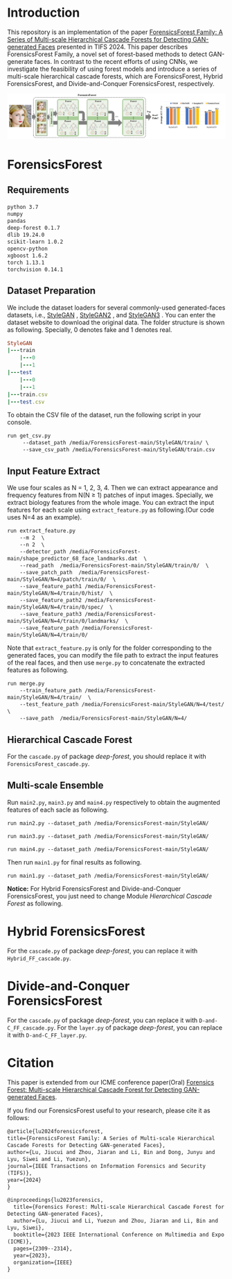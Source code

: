 # Introduction
This repository is an implementation of the paper [ForensicsForest Family: A Series of Multi-scale Hierarchical Cascade Forests for Detecting GAN-generated Faces](https://arxiv.longhoe.net/abs/2308.00964) presented in TIFS 2024. This paper describes ForensicsForest Family, a novel set of forest-based methods to detect GAN-generate faces. In contrast to the recent efforts of using CNNs, we investigate the feasibility of using forest models and introduce a series of multi-scale hierarchical cascade forests, which are ForensicsForest, Hybrid ForensicsForest, and Divide-and-Conquer ForensicsForest, respectively.

![image](/Overview.png)

# ForensicsForest

## **Requirements**
```
python 3.7
numpy
pandas
deep-forest 0.1.7
dlib 19.24.0
scikit-learn 1.0.2
opencv-python
xgboost 1.6.2
torch 1.13.1
torchvision 0.14.1
```
## Dataset Preparation

We include the dataset loaders for several commonly-used generated-faces datasets, i.e.,  [StyleGAN](https://github.com/NVlabs/stylegan) ,  [StyleGAN2](https://github.com/NVlabs/stylegan2) , and  [StyleGAN3](https://github.com/NVlabs/stylegan3) . You can enter the dataset website to download the original data. The folder structure is shown as following. Specially, 0 denotes fake and 1 denotes real.

```ruby
StyleGAN
|---train
    |---0
    |---1
|---test
    |---0
    |---1
|---train.csv
|---test.csv
```
To obtain the CSV file of the dataset, run the following script in your console.

```
run get_csv.py
     --dataset_path /media/ForensicsForest-main/StyleGAN/train/ \
     --save_csv_path /media/ForensicsForest-main/StyleGAN/train.csv
```

## Input Feature Extract
We use four scales as N = 1, 2, 3, 4. Then we can extract appearance and frequency features from N(N ≥ 1) patches of input images. Specially, we extract biology features from the whole
image. You can extract the input features for each scale using `extract_feature.py` as following.(Our code uses N=4 as an example).

```
run extract_feature.py
    --m 2  \
    --n 2  \
    --detector_path /media/ForensicsForest-main/shape_predictor_68_face_landmarks.dat  \
    --read_path  /media/ForensicsForest-main/StyleGAN/train/0/  \
    --save_patch_path  /media/ForensicsForest-main/StyleGAN/N=4/patch/train/0/  \
    --save_feature_path1 /media/ForensicsForest-main/StyleGAN/N=4/train/0/hist/  \
    --save_feature_path2 /media/ForensicsForest-main/StyleGAN/N=4/train/0/spec/  \
    --save_feature_path3 /media/ForensicsForest-main/StyleGAN/N=4/train/0/landmarks/  \
    --save_feature_path /media/ForensicsForest-main/StyleGAN/N=4/train/0/
```

Note that `extract_feature.py` is only for the folder corresponding to the generated faces, you can modify the file path to extract the input features of the real faces, and then use `merge.py` to concatenate the extracted features as following.

```
run merge.py
    --train_feature_path /media/ForensicsForest-main/StyleGAN/N=4/train/  \
    --test_feature_path /media/ForensicsForest-main/StyleGAN/N=4/test/  \
    --save_path  /media/ForensicsForest-main/StyleGAN/N=4/
```

## Hierarchical Cascade Forest

For the `cascade.py` of package *deep-forest*, you should replace it with `ForensicsForest_cascade.py`.

## Multi-scale Ensemble

Run `main2.py`, `main3.py` and `main4.py` respectively to obtain the augmented features of each sacle as following.

```
run main2.py --dataset_path /media/ForensicsForest-main/StyleGAN/
```
```
run main3.py --dataset_path /media/ForensicsForest-main/StyleGAN/
```
```
run main4.py --dataset_path /media/ForensicsForest-main/StyleGAN/
```

Then run `main1.py` for final results as following.

```
run main1.py --dataset_path /media/ForensicsForest-main/StyleGAN/
```

**Notice:** For Hybrid ForensicsForest and Divide-and-Conquer ForensicsForest, you just need to change Module *Hierarchical Cascade Forest* as following.

# Hybrid ForensicsForest

For the `cascade.py` of package *deep-forest*, you can replace it with `Hybrid_FF_cascade.py`.

# Divide-and-Conquer ForensicsForest

For the `cascade.py` of package *deep-forest*, you can replace it with `D-and-C_FF_cascade.py`. For the `layer.py` of package *deep-forest*, you can replace it with `D-and-C_FF_layer.py`.

# Citation

This paper is extended from our ICME conference paper(Oral) [Forensics Forest: Multi-scale Hierarchical Cascade Forest for Detecting GAN-generated Faces](https://ieeexplore.ieee.org/abstract/document/10219895).

If you find our ForensicsForest useful to your research, please cite it as follows:

```
@article{lu2024forensicsforest,
title={ForensicsForest Family: A Series of Multi-scale Hierarchical Cascade Forests for Detecting GAN-generated Faces},
author={Lu, Jiucui and Zhou, Jiaran and Li, Bin and Dong, Junyu and Lyu, Siwei and Li, Yuezun},
journal={IEEE Transactions on Information Forensics and Security (TIFS)},
year={2024}
}
```

```
@inproceedings{lu2023forensics,
  title={Forensics Forest: Multi-scale Hierarchical Cascade Forest for Detecting GAN-generated Faces},
  author={Lu, Jiucui and Li, Yuezun and Zhou, Jiaran and Li, Bin and Lyu, Siwei},
  booktitle={2023 IEEE International Conference on Multimedia and Expo (ICME)},
  pages={2309--2314},
  year={2023},
  organization={IEEE}
}
```
